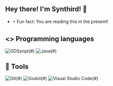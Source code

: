## Hey there! I'm Synthird! 👋

- ⚡ Fun fact: You are reading this in the present!

## <> Programming languages

![GDSsript](https://img.shields.io/badge/GDScript-478CBF?style=for-the-badge&logo=GodotEngine&logoColor=white)(#)
![Java](https://img.shields.io/badge/java-%23ED8B00.svg?style=for-the-badge&logo=openjdk&logoColor=white)(#)

## 🔧 Tools

![Git](https://img.shields.io/badge/git-%23F05033.svg?style=for-the-badge&logo=git&logoColor=white)(#)
![Godot](https://img.shields.io/badge/Godot-478CBF?style=for-the-badge&logo=GodotEngine&logoColor=white)(#)
![Visual Studio Code](https://custom-icon-badges.demolab.com/badge/Visual%20Studio%20Code-0078d7.svg?style=for-the-badge&logo=vsc&logoColor=white)(#)


<!--
**Synthird/Synthird** is a ✨ _special_ ✨ repository because its `README.md` (this file) appears on your GitHub profile.

Here are some ideas to get you started:

- 🔭 I’m currently working on ...
- 🌱 I’m currently learning ...
- 👯 I’m looking to collaborate on ...
- 🤔 I’m looking for help with ...
- 💬 Ask me about ...
- 📫 How to reach me: ...
- 😄 Pronouns: ...
- ⚡ Fun fact: ...
-->
